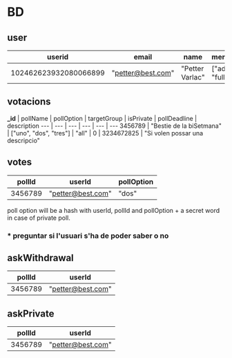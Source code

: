 # BD
## user
**userid** | email | name | membership
 ---| --- | --- | ---
 102462623932080066899 | "petter@best.com"| "Petter Varlac" | ["admin", "full", "all"]

## votacions
**_id** | pollName | pollOption | targetGroup | isPrivate | pollDeadline | description
 --- | --- | --- | --- | --- | ---
3456789 | "Bestie de la biSetmana" | ["uno", "dos", "tres"] | "all" | 0 | 3234672825 | "Si volen possar una descripcio"

## votes
**pollId** | **userId** | pollOption
 --- | --- | ---
3456789 | "petter@best.com" | "dos"

poll option will be a hash with userId, pollId and pollOption + a secret word in case of private poll.

### \* preguntar si l'usuari s'ha de poder saber o no
## askWithdrawal
**pollId** | **userId**
 --- | ---
3456789 | "petter@best.com"

## askPrivate
**pollId** | **userId**
 --- | ---
3456789 | "petter@best.com"
